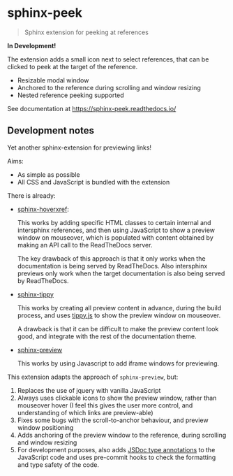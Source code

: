 # sphinx-peek

> Sphinx extension for peeking at references

**In Development!**

The extension adds a small icon next to select references,
that can be clicked to peek at the target of the reference.

- Resizable modal window
- Anchored to the reference during scrolling and window resizing
- Nested reference peeking supported

See documentation at <https://sphinx-peek.readthedocs.io/>


## Development notes

Yet another sphinx-extension for previewing links!

Aims:

- As simple as possible
- All CSS and JavaScript is bundled with the extension

There is already:

- [sphinx-hoverxref](https://github.com/readthedocs/sphinx-hoverxref):

  This works by adding specific HTML classes to certain internal and intersphinx references,
  and then using JavaScript to show a preview window on mouseover,
  which is populated with content obtained by making an API call to the ReadTheDocs server.

  The key drawback of this approach is that it only works when the documentation is being served by ReadTheDocs.
  Also intersphinx previews only work when the target documentation is also being served by ReadTheDocs.

- [sphinx-tippy](https://github.com/sphinx-extensions2/sphinx-tippy)

  This works by creating all preview content in advance, during the build process, and uses [tippy.js](https://atomiks.github.io/tippyjs/) to show the preview window on mouseover.

  A drawback is that it can be difficult to make the preview content look good,
  and integrate with the rest of the documentation theme.

- [sphinx-preview](https://github.com/useblocks/sphinx-preview)

  This works by using Javascript to add iframe windows for previewing.

This extension adapts the approach of `sphinx-preview`, but:

1. Replaces the use of jquery with vanilla JavaScript
2. Always uses clickable icons to show the preview window, rather than mouseover hover (I feel this gives the user more control, and understanding of which links are preview-able)
3. Fixes some bugs with the scroll-to-anchor behaviour, and preview window positioning
4. Adds anchoring of the preview window to the reference, during scrolling and window resizing
5. For development purposes, also adds [JSDoc type annotations](https://www.typescriptlang.org/docs/handbook/intro-to-js-ts.html#providing-type-hints-in-js-via-jsdoc) to the JavaScript code and uses pre-commit hooks to check the formatting and type safety of the code.
